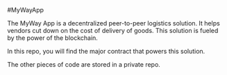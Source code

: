 #MyWayApp

The MyWay App is a decentralized peer-to-peer logistics solution. It helps vendors cut down on the cost of delivery of goods. This solution is fueled by the power of the blockchain.

In this repo, you will find the major contract that powers this solution.

The other pieces of code are stored in a private repo.
